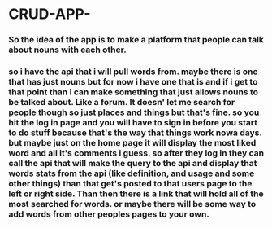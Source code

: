 # CRUD-APP-
### So the idea of the app is to make  a platform that people can talk about nouns with each other. 
### so i have the api that i will pull words from. maybe there is one that has just nouns but for now i have one that is and if i get to that point than i can make something that just allows nouns to be talked about. Like a forum. It doesn' let me search for people though so just places and things but that's fine. so you hit the log in page and you will have to sign in before you start to do stuff because that's the way that things work nowa days. but maybe just on the home page it will display the most liked word and all it's comments i guess. so after they log in they can call the api that will make the query to the api and display that words stats from the api (like definition, and usage and some other things) than that get's posted to that users page to the left or right side. Than then there is a link that will hold all of the most searched for words. or maybe there will be some way to add words from other peoples pages to your own. 
## 